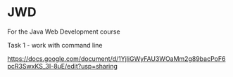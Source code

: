 # JWD
For the Java Web Development course

Task 1 - work with command line

https://docs.google.com/document/d/1YjliGWyFAU3WOaMm2g89bacPoF6pcR3SwxKS_3I-8uE/edit?usp=sharing
